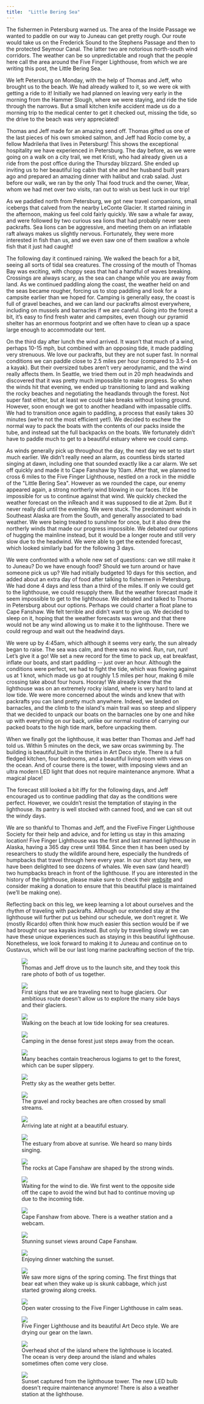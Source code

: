 ```yaml
---
title:  "Little Bering Sea"
---
```



The fishermen in Petersburg warned us. The area of the Inside Passage we wanted to paddle on our way to Juneau can get pretty rough. Our route would take us on the Frederick Sound to the Stephens Passage and then to the protected Seymour Canal. The latter two are notorious north-south wind corridors. The weather can be so unpredictable and rough that the people here call the area around the Five Finger Lighthouse, from which we are writing this post, the Little Bering Sea.

We left Petersburg on Monday, with the help of Thomas and Jeff, who brought us to the beach. We had already walked to it, so we were ok with getting a ride to it! Initially we had planned on leaving very early in the morning from the Hammer Slough, where we were staying, and ride the tide through the narrows. But a small kitchen knife accident made us do a morning trip to the medical center to get it checked out, missing the tide, so the drive to the beach was very appreciated! 

Thomas and Jeff made for an amazing send off. Thomas gifted us one of the last pieces of his own smoked salmon, and Jeff had Rocío come by, a fellow Madrileña that lives in Petersburg! This shows the exceptional hospitality we have experienced in Petersburg. The day before, as we were going on a walk on a city trail, we met Kristi, who had already given us a ride from the post office during the Thursday blizzard. She ended up inviting us to her beautiful log cabin that she and her husband built years ago and prepared an amazing dinner with halibut and crab salad. Just before our walk, we ran by the only Thai food truck and the owner, Wear, whom we had met over two visits, ran out to wish us best luck in our trip!

As we paddled north from Petersburg, we got new travel companions, small icebergs that calved from the nearby LeConte Glacier. It started raining in the afternoon, making us feel cold fairly quickly. We saw a whale far away, and were followed by two curious sea lions that had probably never seen packrafts. Sea lions can be aggressive, and meeting them on an inflatable raft always makes us slightly nervous. Fortunately, they were more interested in fish than us, and we even saw one of them swallow a whole fish that it just had caught!

The following day it continued raining. We walked the beach for a bit, seeing all sorts of tidal sea creatures. The crossing of the mouth of Thomas Bay was exciting, with choppy seas that had a handful of waves breaking. Crossings are always scary, as the sea can change while you are away from land. As we continued paddling along the coast, the weather held on and the seas became rougher, forcing us to stop paddling and look for a campsite earlier than we hoped for. Camping is generally easy, the coast is full of gravel beaches, and we can land our packrafts almost everywhere, including on mussels and barnacles if we are careful. Going into the forest a bit, it’s easy to find fresh water and campsites, even though our pyramid shelter has an enormous footprint and we often have to clean up a space large enough to accommodate our tent.

On the third day after lunch the wind arrived. It wasn’t that much of a wind, perhaps 10-15 mph, but combined with an opposing tide, it made paddling very strenuous. We love our packrafts, but they are not super fast. In normal conditions we can paddle close to 2.5 miles per hour (compared to 3.5-4 on a kayak). But their oversized tubes aren’t very aerodynamic, and the wind really affects them. In Seattle, we tried them out in 20 mph headwinds and discovered that it was pretty much impossible to make progress. So when the winds hit that evening, we ended up transitioning to land and walking the rocky beaches and negotiating the headlands through the forest. Not super fast either, but at least we could take breaks without losing ground. However, soon enough we got to another headland with impassable cliffs. We had to transition once again to paddling, a process that easily takes 30 minutes (we’re not the most efficient yet!). We decided to eschew the normal way to pack the boats with the contents of our packs inside the tube, and instead sat the full backpacks on the boats. We fortunately didn’t have to paddle much to get to a beautiful estuary where we could camp.

As winds generally pick up throughout the day, the next day we set to start much earlier. We didn’t really need an alarm, as countless birds started singing at dawn, including one that sounded exactly like a car alarm. We set off quickly and made it to Cape Fanshaw by 10am. After that, we planned to cross 6 miles to the Five Finger Lighthouse, nestled on a rock in the middle of the "Little Bering Sea". However as we rounded the cape, our enemy appeared again, a strong northerly wind blowing in our faces. It’d be impossible for us to continue against that wind. We quickly checked the weather forecast on the inReach and it was supposed to die at 2pm. But it never really did until the evening. We were stuck. The predominant winds in Southeast Alaska are from the South, and generally associated to bad weather. We were being treated to sunshine for once, but it also drew the northerly winds that made our progress impossible. We debated our options of hugging the mainline instead, but it would be a longer route and still very slow due to the headwind. We were able to get the extended forecast, which looked similarly bad for the following 3 days.

We were confronted with a whole new set of questions: can we still make it to Juneau? Do we have enough food? Should we turn around or have someone pick us up?  We had initially budgeted 10 days for this section, and added about an extra day of food after talking to fishermen in Petersburg. We had done 4 days and less than a third of the miles. If only we could get to the lighthouse, we could resupply there. But the weather forecast made it seem impossible to get to the lighthouse. We debated and talked to Thomas in Petersburg about our options. Perhaps we could charter a float plane to Cape Fanshaw. We felt terrible and didn’t want to give up. We decided to sleep on it, hoping that the weather forecasts was wrong and that there would not be any wind allowing us to make it to the lighthouse. There we could regroup and wait out the headwind days.

We were up by 4:45am, which although it seems very early, the sun already began to raise. The sea was calm, and there was no wind. Run, run, run! Let’s give it a go!  We set a new record for the time to pack up, eat breakfast, inflate our boats, and start paddling -- just over an hour. Although the conditions were perfect, we had to fight the tide, which was flowing against us at 1 knot, which made us go at roughly 1.5 miles per hour, making 6 mile crossing take about four hours. Hooray! We already knew that the lighthouse was on an extremely rocky island, where is very hard to land at low tide. We were more concerned about the winds and knew that with packrafts you can land pretty much anywhere. Indeed, we landed on barnacles, and the climb to the island's main trail was so steep and slippery that we decided to unpack our boats on the barnacles   one by one and hike up with everything on our back, unlike our normal routine of carrying our packed boats to the high tide mark, before unpacking them.

When we finally got the lighthouse, it was better than Thomas and Jeff had told us. Within 5 minutes on the deck, we saw orcas swimming by. The building is beautiful,built in the thirties in Art Deco style. There is a full fledged kitchen, four bedrooms, and a beautiful living room with views on the ocean. And of course there is the tower, with imposing views and an ultra modern LED light that does not require maintenance anymore. What a magical place! 

The forecast still looked a bit iffy for the following days, and Jeff encouraged us to continue paddling that day as the conditions were perfect. However, we couldn’t resist the temptation of staying in the lighthouse. Its pantry is well stocked with canned food, and we can sit out the windy days. 

We are so thankful to Thomas and Jeff, and the FiveFive Finger Lighthouse Society for their help and advice, and for letting us stay in this amazing location! Five Finger Lighthouse was the first and last manned lighthouse in Alaska, having a 365 day crew until 1984. Since then it has been used by researchers to study the wildlife around here, especially the hundreds of  humpbacks that travel through here every year. In our short stay here, we have been delighted to see dozens of whales. We even saw (and heard!) two humpbacks breach in front of the lighthouse. If you are interested in the history of the lighthouse, please make sure to check their [website](https://fivefingerlighthouse.com) and consider making a donation to ensure that this beautiful place is maintained (we’ll be making one).

Reflecting back on this leg, we keep learning a lot about ourselves and the rhythm of traveling with packrafts. Although our extended stay at the lighthouse will further put us behind our schedule, we don’t regret it. We (mostly  Ricardo) often think how much easier this section would be if we had brought our sea kayaks instead. But only by travelling slowly we can have these unique experiences such as staying in this beautiful lighthouse. Nonetheless, we look forward to making it to Juneau and continue on to Gustavus, which will be our last long marine packrafting section of the trip. 


<figure>
    <img src="/assets/images/04-17/launch.jpg">
    <figcaption>
Thomas and Jeff drove us to the launch site, and they took this rare photo of both of us together.
    </figcaption>
</figure>

<figure>
    <img src="/assets/images/04-17/iceberg.jpg">
    <figcaption>
First signs that we are traveling next to huge glaciers. Our ambitious route doesn't allow us to explore the many side bays and their glaciers.
    </figcaption>
</figure>

<figure>
    <img src="/assets/images/04-17/beach.jpg">
    <figcaption>
Walking on the beach at low tide looking for sea creatures.
    </figcaption>
</figure>

<figure>
    <img src="/assets/images/04-17/forest.jpg">
    <figcaption>
Camping in the dense forest just steps away from the ocean.
    </figcaption>
</figure>

<figure>
    <img src="/assets/images/04-17/logs.jpg">
    <figcaption>
Many beaches contain treacherous logjams to get to the forest, which can be super slippery.
    </figcaption>
</figure>

<figure>
    <img src="/assets/images/04-17/sky.jpg">
    <figcaption>
Pretty sky as the weather gets better.
    </figcaption>
</figure>

<figure>
    <img src="/assets/images/04-17/stream.jpg">
    <figcaption>
The gravel and rocky beaches are often crossed by small streams.
    </figcaption>
</figure>

<figure>
    <img src="/assets/images/04-17/packing.jpg">
    <figcaption>
Arriving late at night at a beautiful estuary.
    </figcaption>
</figure>

<figure>
    <img src="/assets/images/04-17/estuary.jpg">
    <figcaption>
The estuary from above at sunrise. We heard so many birds singing.
    </figcaption>
</figure>

<figure>
    <img src="/assets/images/04-17/rocks.jpg">
    <figcaption>
The rocks at Cape Fanshaw are shaped by the strong winds.
    </figcaption>
</figure>

<figure>
    <img src="/assets/images/04-17/wait.jpg">
    <figcaption>
Waiting for the wind to die. We first went to the opposite side off the cape to avoid the wind but had to continue moving up due to the incoming tide.
    </figcaption>
</figure>

<figure>
    <img src="/assets/images/04-17/cape.jpg">
    <figcaption>
Cape Fanshaw from above. There is a weather station and a webcam.
    </figcaption>
</figure>

<figure>
    <img src="/assets/images/04-17/sunset.jpg">
    <figcaption>
Stunning sunset views around Cape Fanshaw.
    </figcaption>
</figure>

<figure>
    <img src="/assets/images/04-17/dinner.jpg">
    <figcaption>
Enjoying dinner watching the sunset.
    </figcaption>
</figure>

<figure>
    <img src="/assets/images/04-17/skunk.jpg">
    <figcaption>
We saw more signs of the spring coming. The first things that bear eat when they wake up is skunk cabbage, which just started growing along creeks.
    </figcaption>
</figure>

<figure>
    <img src="/assets/images/04-17/crossing.jpg">
    <figcaption>
Open water crossing to the Five Finger Lighthouse in calm seas.
    </figcaption>
</figure>

<figure>
    <img src="/assets/images/04-17/lighthouse.jpg">
    <figcaption>
Five Finger Lighthouse and its beautiful Art Deco style. We are drying our gear on the lawn.
    </figcaption>
</figure>

<figure>
    <img src="/assets/images/04-17/island.jpg">
    <figcaption>
Overhead shot of the island where the lighthouse is located. The  ocean is very deep around the island and whales sometimes often come very close.
    </figcaption>
</figure>

<figure>
    <img src="/assets/images/04-17/light.jpg">
    <figcaption>
Sunset captured from the lighthouse tower. The new LED bulb doesn't require maintenance anymore! There is also a weather station at the lighthouse.
    </figcaption>
</figure>




